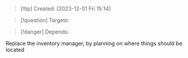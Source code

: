 
>[!tip] Created: [2023-12-01 Fri 15:14]

>[!question] Targets: 

>[!danger] Depends: 

Replace the inventory manager, by planning on where things should be located